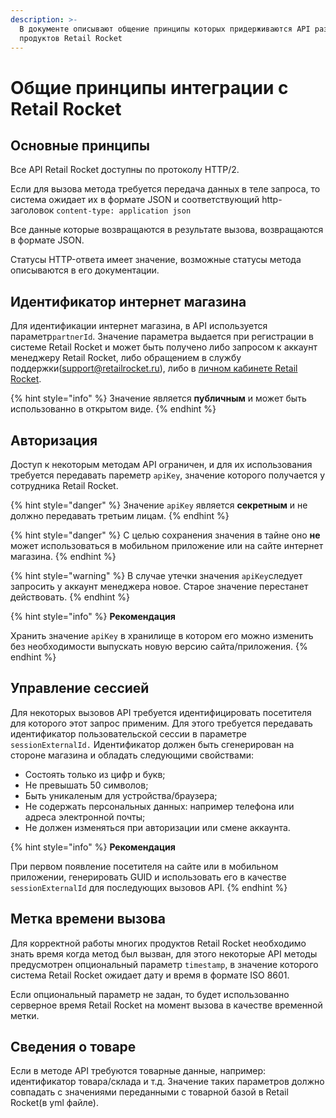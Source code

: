 ```yaml
---
description: >-
  В документе описывают общение принципы которых придерживаются API разных
  продуктов Retail Rocket
---
```


# Общие принципы интеграции с Retail Rocket

## Основные принципы

Все API Retail Rocket доступны по протоколу HTTP/2.

Если для вызова метода требуется передача данных в теле запроса, то система ожидает их в формате JSON и соответствующий http-заголовок `content-type: application json`

Все данные которые возвращаются в результате вызова, возвращаются в формате JSON.

Статусы HTTP-ответа имеет значение, возможные статусы метода описываются в его документации.

## **Идентификатор интернет магазина**

Для идентификации интернет магазина, в API используется параметр`partnerId`.  Значение параметра выдается при регистрации в системе Retail Rocket и может быть получено либо запросом к аккаунт менеджеру Retail Rocket, либо обращением в службу поддержки\(support@retailrocket.ru\), либо в [личном кабинете Retail Rocket](https://my.retailrocket.ru).

{% hint style="info" %}
Значение является **публичным** и может быть использованно в открытом виде.
{% endhint %}

## Авторизация

Доступ к некоторым методам API ограничен, и для их использования требуется передавать пареметр `apiKey`, значение которого получается у сотрудника Retail Rocket.

{% hint style="danger" %}
Значение `apiKey` является **секретным** и не должно передавать третьим лицам.
{% endhint %}

{% hint style="danger" %}
С целью сохранения значения в тайне оно **не** может использоваться в мобильном приложение или на сайте интернет магазина.
{% endhint %}

{% hint style="warning" %}
В случае утечки значения `apiKey`следует запросить у аккаунт менеджера новое. Старое значение перестанет действовать.
{% endhint %}

{% hint style="info" %}
**Рекомендация**

Хранить значение `apiKey` в хранилище в котором его можно изменить без необходимости выпускать новую версию сайта/приложения.
{% endhint %}

## **Управление сессией**

Для некоторых вызовов API требуется идентифицировать посетителя для которого этот запрос применим. Для этого требуется передавать идентификатор пользовательской сессии в параметре `sessionExternalId.` Идентификатор должен быть сгенерирован на стороне магазина и обладать следующими свойствами:

* Состоять только из цифр и букв;
* Не превышать 50 символов;
* Быть уникаленым для устройства/браузера;
* Не содержать персональных данных: например телефона или адреса электронной почты;
* Не должен изменяться при авторизации или смене аккаунта.

{% hint style="info" %}
**Рекомендация**

При первом появление посетителя на сайте или в мобильном приложении, генерировать GUID и использовать его в качестве `sessionExternalId` для последующих вызовов API.
{% endhint %}

## Метка времени вызова

Для корректной работы многих продуктов Retail Rocket необходимо знать время когда метод был вызван, для этого некоторые API методы предусмотрен опциональный параметр `timestamp`, в значение которого система Retail Rocket ожидает дату и время в формате ISO 8601.

Если опциональный параметр не задан, то будет использованно серверное время Retail Rocket на момент вызова в качестве временной метки.

## Сведения о товаре

Если в методе API требуются товарные данные, например: идентификатор товара/склада и т.д. Значение таких параметров должно совпадать с значениями переданными с товарной базой в Retail Rocket\(в yml файле\).

